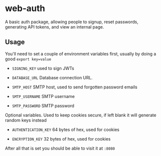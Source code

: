 # web-auth

A basic auth package, allowing people to signup, reset passwords, generating API tokens, and view an internal page.

## Usage

You'll need to set a couple of environment variables first, usually by doing a good `export key=value`

- `SIGNING_KEY` used to sign JWTs

- `DATABASE_URL` Database connection URL.

- `SMTP_HOST` SMTP host, used to send forgotten password emails

- `SMTP_USERNAME` SMTP username

- `SMTP_PASSWORD` SMTP password

Optional variables. Used to keep cookies secure, if left blank it will generate random keys instead

- `AUTHENTICATION_KEY` 64 bytes of hex, used for cookies

- `ENCRYPTION_KEY` 32 bytes of hex, used for cookies

After all that is set you should be able to visit it at `:8080`
